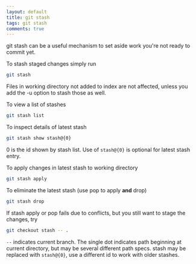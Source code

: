 ```yaml
---
layout: default
title: git stash
tags: git stash
comments: true
---
```


git stash can be a useful mechanism to set aside work you're not ready to commit yet.

To stash staged changes simply run

```bash
git stash
```

Files in working directory not added to index are not affected, unless you add the -u option to stash those as well.

To view a list of stashes

```bash
git stash list
```

To inspect details of latest stash

```bash
git stash show stash@{0}
```

0 is the id shown by stash list. Use of `stash@{0}` is optional for latest stash entry.

To apply changes in latest stash to working directory

```bash
git stash apply
```

To eliminate the latest stash (use pop to apply **and** drop)

```bash
git stash drop
```

If stash apply or pop fails due to conflicts, but you still want to stage the changes, try

```bash
git checkout stash -- .
```

`--` indicates current branch. The single dot indicates path beginning at current directory, but may be several different path specs. stash may be replaced with `stash@{0}`, use a different id to work with older stashes.
